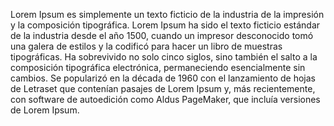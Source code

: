 Lorem Ipsum es simplemente un texto ficticio de la industria de la
 impresión y la composición tipográfica. Lorem Ipsum ha sido el texto
 ficticio estándar de la industria desde el año 1500, cuando un impresor
 desconocido tomó una galera de estilos y la codificó para hacer un libro de muestras tipográficas. Ha sobrevivido no solo cinco siglos,
 sino también el salto a la composición tipográfica electrónica,
 permaneciendo esencialmente sin cambios. Se popularizó en la década de
 1960 con el lanzamiento de hojas de Letraset que contenían pasajes de 
 Lorem Ipsum y, más recientemente, con software de autoedición como Aldus 
 PageMaker, que incluía versiones de Lorem Ipsum.
    